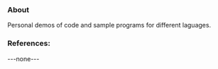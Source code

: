### About

Personal demos of code and sample programs for different laguages.

### References:
---none---

